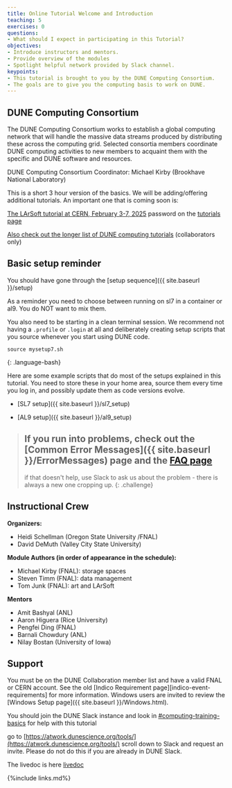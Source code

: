 ```yaml
---
title: Online Tutorial Welcome and Introduction 
teaching: 5
exercises: 0
questions:
- What should I expect in participating in this Tutorial? 
objectives:  
- Introduce instructors and mentors.
- Provide overview of the modules
- Spotlight helpful network provided by Slack channel.
keypoints:
- This tutorial is brought to you by the DUNE Computing Consortium.
- The goals are to give you the computing basis to work on DUNE.
---
```

## DUNE Computing Consortium

The DUNE Computing Consortium works to establish a global computing network that will handle the massive data streams produced by distributing these across the computing grid.
Selected consortia members coordinate DUNE computing activities to new members to acquaint them with the specific and DUNE software and resources.

DUNE Computing Consortium Coordinator: Michael Kirby (Brookhave National Laboratory)

<!--
## A video from 2022 of a Welcome Session for a live event

The session will be captured on video a placed here after the workshop for asynchronous study.
A similar session from May 2022 was captured for your asynchronous review.

<center>
<iframe width="560" height="315" src="https://www.youtube.com/embed/B1mr3v1i7M8" title="DUNE Computing Tutorial May 2022 Introduction" frameborder="0" allow="accelerometer; autoplay; clipboard-write; encrypted-media; gyroscope; picture-in-picture" allowfullscreen></iframe>
</center>
-->

<!--
## Schedule

The May 2023 DUNE computing training spanned two days: [Indico site](https://indico.fnal.gov/event/59762/timetable/#20230524).

--> 

This is a short 3 hour version of the basics.  We will be adding/offering additional tutorials.  An important one that is coming soon is:

[The LArSoft tutorial at CERN, February 3-7, 2025](https://indico.cern.ch/event/1461779/) password on the [tutorials page](https://wiki.dunescience.org/wiki/Computing_tutorials)

[Also check out the longer list of DUNE computing tutorials](https://wiki.dunescience.org/wiki/Computing_tutorials) (collaborators only)

## Basic setup reminder

You should have gone through the [setup sequence]({{ site.baseurl }}/setup)

As a reminder you need to choose between running on sl7 in a container or al9.  You do NOT want to mix them.

You also need to be starting in a clean terminal session.  We recommend not having a `.profile` or `.login` at all and deliberately creating  setup scripts that you source whenever you start using DUNE code. 

~~~ 
source mysetup7.sh
~~~
{: .language-bash}

Here are some example scripts that do most of the setups explained in this tutorial.  You need to store these in your home area, source them every time you log in, and possibly update them as code versions evolve. 


- [SL7 setup]({{ site.baseurl }}/sl7_setup)

- [AL9 setup]({{ site.baseurl }}/al9_setup)

> ## If you run into problems, check out the [Common Error Messages]({{ site.baseurl }}/ErrorMessages) page and the [FAQ page](https://github.com/orgs/DUNE/projects/19/)
> if that doesn't help, use Slack to ask us about the problem - there is always a new one cropping up.
{: .challenge} 

## Instructional Crew

**Organizers:**
- Heidi Schellman (Oregon State University /FNAL)
- David DeMuth (Valley City State University)

**Module Authors (in order of appearance in the schedule):**
- Michael Kirby (FNAL): storage spaces
- Steven Timm (FNAL): data management 
- Tom Junk (FNAL): art and LArSoft


**Mentors**
- Amit Bashyal (ANL)
- Aaron Higuera (Rice University)
- Pengfei Ding (FNAL)
- Barnali Chowdury (ANL)
- Nilay Bostan (University of Iowa)

## Support

<!--
There will be live documents linked from [Indico][indico-event-link] for each [Zoom][zoom-link] session. You can write questions there, anonymously or not, and experts will reply. The chat on Zoom can quickly saturate so this is a more convenient solution and proved very successful at the previous training. We will collect all questions and release a Q&A after the event.
-->

You must be on the DUNE Collaboration member list and have a valid FNAL or CERN account. See the old [Indico Requirement page][indico-event-requirements] for more information. Windows users are invited to review the [Windows Setup page]({{ site.baseurl }}/Windows.html).

You should join the DUNE Slack instance and look in [#computing-training-basics](https://dunescience.slack.com/archives/C02TJDHUQPR) for help with this tutorial

go to [https://atwork.dunescience.org/tools/](https://atwork.dunescience.org/tools/) scroll down to Slack and request an invite.  Please do not do this if you are already in DUNE Slack.

The livedoc is here [livedoc](https://docs.google.com/document/d/1QNK-hKPqLIVaecRyg9q4QZOHNwAZgq32oHVuboG_AvQ/edit?usp=sharing)






{%include links.md%} 

[metacat]: https://dune.github.io/DataCatalogDocs/
[rucio]: https://rucio.github.io/documentation/
<!--[indico-event-link]: https://indico.fnal.gov/event/59762/
[slack-join-link]: https://dunescience.slack.com/
[zoom-link]: https://fnal.zoom.us/
[indico-event-requirements]: https://indico.fnal.gov/event/59762/page/3229-requirements
-->

